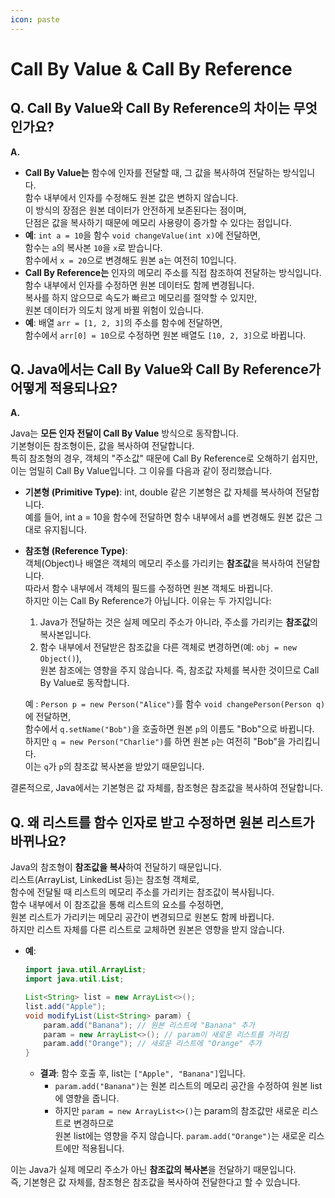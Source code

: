 ```yaml
---
icon: paste
---
```


# Call By Value & Call By Reference

## Q. Call By Value와 Call By Reference의 차이는 무엇인가요?

**A.**

* **Call By Value는** 함수에 인자를 전달할 때, 그 값을 복사하여 전달하는 방식입니다.\
  함수 내부에서 인자를 수정해도 원본 값은 변하지 않습니다. \
  이 방식의 장점은 원본 데이터가 안전하게 보존된다는 점이며, \
  단점은 값을 복사하기 때문에 메모리 사용량이 증가할 수 있다는 점입니다.
* **예**: `int a = 10`을 함수 `void changeValue(int x)`에 전달하면, \
  함수는 `a`의 복사본 `10`을 `x`로 받습니다. \
  함수에서 `x = 20`으로 변경해도 원본 a는 여전히 10입니다.
* **Call By Reference는** 인자의 메모리 주소를 직접 참조하여 전달하는 방식입니다. \
  함수 내부에서 인자를 수정하면 원본 데이터도 함께 변경됩니다. \
  복사를 하지 않으므로 속도가 빠르고 메모리를 절약할 수 있지만, \
  원본 데이터가 의도치 않게 바뀔 위험이 있습니다.
* **예**: 배열 `arr = [1, 2, 3]`의 주소를 함수에 전달하면, \
  함수에서 `arr[0] = 10`으로 수정하면 원본 배열도 `[10, 2, 3]`으로 바뀝니다.

## Q. Java에서는 Call By Value와 Call By Reference가 어떻게 적용되나요?

**A.**

Java는 **모든 인자 전달이 Call By Value** 방식으로 동작합니다. \
기본형이든 참조형이든, 값을 복사하여 전달합니다. \
특히 참조형의 경우, 객체의 "주소값" 때문에 Call By Reference로 오해하기 쉽지만, \
이는 엄밀히 Call By Value입니다. 그 이유를 다음과 같이 정리했습니다.

* **기본형 (Primitive Type)**: int, double 같은 기본형은 값 자체를 복사하여 전달합니다. \
  예를 들어, int a = 10을 함수에 전달하면 함수 내부에서 a를 변경해도 원본 값은 그대로 유지됩니다.
*   **참조형 (Reference Type)**: \
    객체(Object)나 배열은 객체의 메모리 주소를 가리키는 **참조값**을 복사하여 전달합니다. \
    따라서 함수 내부에서 객체의 필드를 수정하면 원본 객체도 바뀝니다. \
    하지만 이는 Call By Reference가 아닙니다. 이유는 두 가지입니다:

    1. Java가 전달하는 것은 실제 메모리 주소가 아니라, 주소를 가리키는 **참조값**의 복사본입니다.
    2. 함수 내부에서 전달받은 참조값을 다른 객체로 변경하면(예: `obj = new Object()`), \
       원본 참조에는 영향을 주지 않습니다. 즉, 참조값 자체를 복사한 것이므로 Call By Value로 동작합니다.

    예 : `Person p = new Person("Alice")`를 함수 `void changePerson(Person q)`에 전달하면, \
    함수에서 `q.setName("Bob")`을 호출하면 원본 `p`의 이름도 "Bob"으로 바뀝니다. \
    하지만 `q = new Person("Charlie")`를 하면 원본 `p`는 여전히 "Bob"을 가리킵니다. \
    이는 `q`가 `p`의 참조값 복사본을 받았기 때문입니다.

결론적으로, Java에서는 기본형은 값 자체를, 참조형은 참조값을 복사하여 전달합니다.&#x20;

## Q. 왜 리스트를 함수 인자로 받고 수정하면 원본 리스트가 바뀌나요?

Java의 참조형이 **참조값을 복사**하여 전달하기 때문입니다. \
리스트(ArrayList, LinkedList 등)는 참조형 객체로, \
함수에 전달될 때 리스트의 메모리 주소를 가리키는 참조값이 복사됩니다. \
함수 내부에서 이 참조값을 통해 리스트의 요소를 수정하면, \
원본 리스트가 가리키는 메모리 공간이 변경되므로 원본도 함께 바뀝니다. \
하지만 리스트 자체를 다른 리스트로 교체하면 원본은 영향을 받지 않습니다.

*   **예**:

    ```java
    import java.util.ArrayList;
    import java.util.List;

    List<String> list = new ArrayList<>();
    list.add("Apple");
    void modifyList(List<String> param) {
        param.add("Banana"); // 원본 리스트에 "Banana" 추가
        param = new ArrayList<>(); // param이 새로운 리스트를 가리킴
        param.add("Orange"); // 새로운 리스트에 "Orange" 추가
    }
    ```

    * **결과**: 함수 호출 후, list는 `["Apple", "Banana"]`입니다.
      * `param.add("Banana")`는 원본 리스트의 메모리 공간을 수정하여 원본 list에 영향을 줍니다.
      * 하지만 `param = new ArrayList<>()`는 param의 참조값만 새로운 리스트로 변경하므로 \
        원본 list에는 영향을 주지 않습니다. `param.add("Orange")`는 새로운 리스트에만 적용됩니다.

이는 Java가 실제 메모리 주소가 아닌 **참조값의 복사본**을 전달하기 때문입니다. \
즉, 기본형은 값 자체를, 참조형은 참조값을 복사하여 전달한다고 할 수 있습니다.&#x20;
